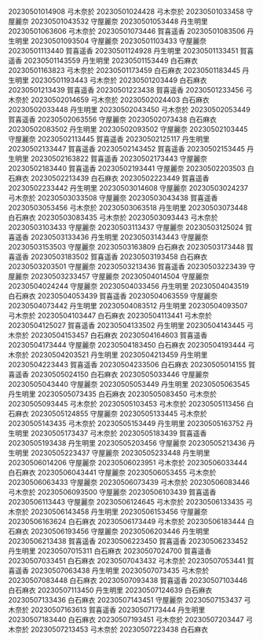 20230501014908 弓木奈於
20230501024428 弓木奈於
20230501033458 守屋麗奈
20230501043532 守屋麗奈
20230501053448 丹生明里
20230501063606 弓木奈於
20230501073446 賀喜遥香
20230501083506 丹生明里
20230501093504 守屋麗奈
20230501103433 守屋麗奈
20230501113440 賀喜遥香
20230501124928 丹生明里
20230501133451 賀喜遥香
20230501143559 丹生明里
20230501153449 白石麻衣
20230501163823 弓木奈於
20230501173459 白石麻衣
20230501183445 丹生明里
20230501193443 弓木奈於
20230501203449 白石麻衣
20230501213439 賀喜遥香
20230501223438 賀喜遥香
20230501233456 弓木奈於
20230502014659 弓木奈於
20230502024403 白石麻衣
20230502033448 丹生明里
20230502043450 弓木奈於
20230502053449 賀喜遥香
20230502063556 守屋麗奈
20230502073438 白石麻衣
20230502083502 丹生明里
20230502093502 守屋麗奈
20230502103445 守屋麗奈
20230502113445 賀喜遥香
20230502125117 丹生明里
20230502133447 賀喜遥香
20230502143452 賀喜遥香
20230502153445 丹生明里
20230502163822 賀喜遥香
20230502173443 守屋麗奈
20230502183440 賀喜遥香
20230502193441 守屋麗奈
20230502203503 白石麻衣
20230502213439 白石麻衣
20230502223449 賀喜遥香
20230502233442 丹生明里
20230503014608 守屋麗奈
20230503024237 弓木奈於
20230503033508 守屋麗奈
20230503043438 賀喜遥香
20230503053456 弓木奈於
20230503063518 丹生明里
20230503073448 白石麻衣
20230503083435 弓木奈於
20230503093443 弓木奈於
20230503103433 守屋麗奈
20230503113437 守屋麗奈
20230503125024 賀喜遥香
20230503133436 丹生明里
20230503143443 守屋麗奈
20230503153503 守屋麗奈
20230503163809 白石麻衣
20230503173448 賀喜遥香
20230503183502 賀喜遥香
20230503193458 白石麻衣
20230503203501 守屋麗奈
20230503213436 賀喜遥香
20230503223439 守屋麗奈
20230503233457 守屋麗奈
20230504014504 守屋麗奈
20230504024244 守屋麗奈
20230504033456 丹生明里
20230504043519 白石麻衣
20230504053439 賀喜遥香
20230504063559 守屋麗奈
20230504073442 丹生明里
20230504083512 丹生明里
20230504093507 弓木奈於
20230504103447 白石麻衣
20230504113441 弓木奈於
20230504125027 賀喜遥香
20230504133502 丹生明里
20230504143445 弓木奈於
20230504153457 白石麻衣
20230504164603 賀喜遥香
20230504173444 守屋麗奈
20230504183450 白石麻衣
20230504193444 弓木奈於
20230504203521 丹生明里
20230504213459 丹生明里
20230504223443 賀喜遥香
20230504233506 白石麻衣
20230505014155 賀喜遥香
20230505024150 白石麻衣
20230505033446 守屋麗奈
20230505043440 守屋麗奈
20230505053449 丹生明里
20230505063545 丹生明里
20230505073435 白石麻衣
20230505083450 弓木奈於
20230505093445 弓木奈於
20230505103453 弓木奈於
20230505113456 白石麻衣
20230505124855 守屋麗奈
20230505133445 弓木奈於
20230505143435 弓木奈於
20230505153449 丹生明里
20230505163752 丹生明里
20230505173437 弓木奈於
20230505183439 賀喜遥香
20230505193438 丹生明里
20230505203456 守屋麗奈
20230505213436 丹生明里
20230505223437 守屋麗奈
20230505233448 丹生明里
20230506014206 守屋麗奈
20230506023951 弓木奈於
20230506033444 白石麻衣
20230506043441 守屋麗奈
20230506053455 弓木奈於
20230506063433 守屋麗奈
20230506073439 弓木奈於
20230506083446 弓木奈於
20230506093500 守屋麗奈
20230506103439 賀喜遥香
20230506113443 守屋麗奈
20230506124645 弓木奈於
20230506133435 弓木奈於
20230506143458 丹生明里
20230506153456 守屋麗奈
20230506163624 白石麻衣
20230506173449 弓木奈於
20230506183444 白石麻衣
20230506193456 守屋麗奈
20230506203446 丹生明里
20230506213438 賀喜遥香
20230506223450 賀喜遥香
20230506233452 丹生明里
20230507015311 白石麻衣
20230507024700 賀喜遥香
20230507033451 白石麻衣
20230507043432 弓木奈於
20230507053441 賀喜遥香
20230507063438 丹生明里
20230507073435 弓木奈於
20230507083448 白石麻衣
20230507093438 賀喜遥香
20230507103446 白石麻衣
20230507113450 丹生明里
20230507124639 白石麻衣
20230507133436 白石麻衣
20230507143451 守屋麗奈
20230507153437 弓木奈於
20230507163613 賀喜遥香
20230507173444 丹生明里
20230507183440 白石麻衣
20230507193451 弓木奈於
20230507203447 弓木奈於
20230507213453 弓木奈於
20230507223438 白石麻衣
